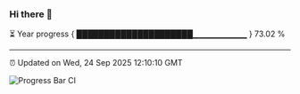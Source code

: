 ### Hi there 👋

⏳ Year progress { █████████████████████▁▁▁▁▁▁▁▁▁ } 73.02 %

---

⏰ Updated on Wed, 24 Sep 2025 12:10:10 GMT

![Progress Bar CI](https://github.com/liununu/liununu/workflows/Progress%20Bar%20CI/badge.svg)
